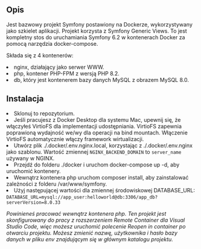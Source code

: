 <h2>Opis</h2>
Jest bazwowy projekt Symfony postawiony na Dockerze, wykorzystywany jako szkielet aplikacji. Projekt korzysta z Symfony Generic Views.
To jest kompletny stos do uruchamiania Symfony 6.2 w kontenerach Docker za pomocą narzędzia docker-compose.

Składa się z 4 kontenerów:

<li>nginx, działający jako serwer WWW. </li>
<li>php, kontener PHP-FPM z wersją PHP 8.2. </li>
<li>db, który jest kontenerem bazy danych MySQL z obrazem MySQL 8.0.</li>

<h2>Instalacja</h2>
<li>Sklonuj to repozytorium.</li>

<li>Jeśli pracujesz z Docker Desktop dla systemu Mac, upewnij się, że włączyłeś VirtioFS dla implementacji udostępniania. VirtioFS zapewnia poprawioną wydajność we/wy dla operacji na bind mountach. Włączenie VirtioFS automatycznie włączy framework wirtualizacji.</li>

<li>Utwórz plik ./.docker/.env.nginx.local, korzystając z ./.docker/.env.nginx jako szablonu. Wartość zmiennej <code>NGINX_BACKEND_DOMAIN</code> to <code>server_name</code> używany w NGINX.</li>

<li>Przejdź do folderu ./docker i uruchom docker-compose up -d, aby uruchomić kontenery.</li>

<li>Wewnątrz kontenera php uruchom composer install, aby zainstalować zależności z folderu /var/www/symfony.</li>

<li>
Użyj następującej wartości dla zmiennej środowiskowej DATABASE_URL:
<code>DATABASE_URL=mysql://app_user:helloworld@db:3306/app_db?serverVersion=8.0.33</code>
</li>


<i>Powinieneś pracować wewnątrz kontenera php. Ten projekt jest skonfigurowany do pracy z rozszerzeniem Remote Container dla Visual Studio Code, więc możesz uruchomić polecenie Reopen in container po otwarciu projektu.</i>
<i>Możesz zmienić nazwę, użytkownika i hasło bazy danych w pliku env znajdującym się w głównym katalogu projektu.</i>
